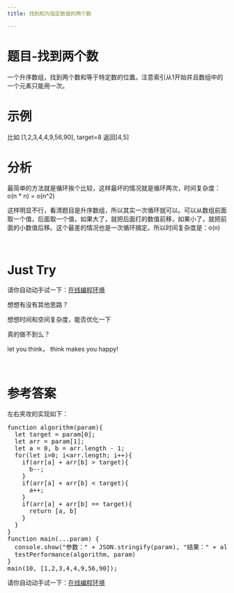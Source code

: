 ```yaml
---
title: 找到和为指定数值的两个数

---
```

# 题目-找到两个数

一个升序数组，找到两个数和等于特定数的位置。注意索引从1开始并且数组中的一个元素只能用一次。

# 示例

比如 [1,2,3,4,4,9,56,90], target=8 返回[4,5]

# 分析

最简单的方法就是循环挨个比较，这样最坏的情况就是循环两次，时间复杂度：o(n * n) = o(n^2)

这样明显不行，看清题目是升序数组，所以其实一次循环就可以。可以从数组前面取一个值，后面取一个值，如果大了，就把后面打的数值前移，如果小了，就把前面的小数值后移。这个最差的情况也是一次循环搞定。所以时间复杂度是：o(n)

&nbsp;

# Just Try

请你自动动手试一下：[在线编程环境][1]

想想有没有其他思路？

想想时间和空间复杂度，能否优化一下

真的做不到么？

let you think， think makes you happy!

&nbsp;

# 参考答案

左右夹攻的实现如下：

<pre class="EnlighterJSRAW" data-enlighter-language="null">function algorithm(param){
  let target = param[0];
  let arr = param[1];
  let a = 0, b = arr.length - 1;
  for(let i=0; i&lt;arr.length; i++){
    if(arr[a] + arr[b] &gt; target){
      b--;
    }
    if(arr[a] + arr[b] &lt; target){
      a++;
    }
    if(arr[a] + arr[b] == target){
      return [a, b]
    }
  }
}
function main(...param) {
  console.show("参数：" + JSON.stringify(param), "结果：" + algorithm(param))
  testPerformance(algorithm, param)
}
main(10, [1,2,3,4,4,9,56,90]);</pre>

请你自动动手试一下：[在线编程环境][2]

 [1]: https://www.f2e123.com/code?code=algorithm&pid=4189
 [2]: https://www.f2e123.com/code?pid=4189
